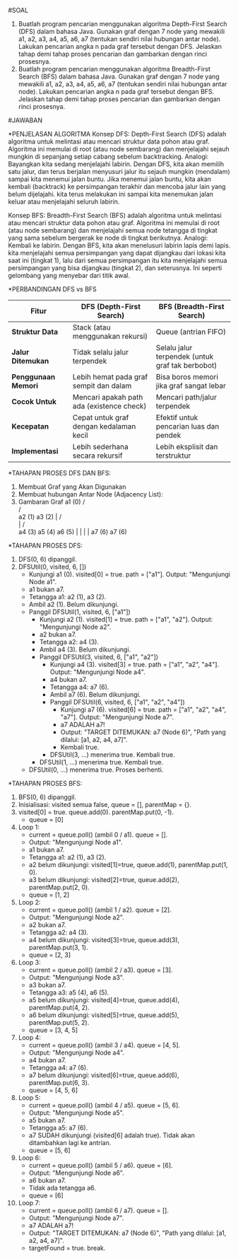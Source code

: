 #SOAL

1. Buatlah program pencarian menggunakan algoritma Depth-First Search (DFS) dalam bahasa Java. Gunakan graf dengan 7 node yang mewakili a1, a2, a3, a4, a5, a6, a7 (tentukan sendiri nilai hubungan antar node). Lakukan pencarian angka n pada graf tersebut dengan DFS. Jelaskan tahap demi tahap proses pencarian dan gambarkan dengan rinci prosesnya.
2. Buatlah program pencarian menggunakan algoritma Breadth-First Search (BFS) dalam bahasa Java. Gunakan graf dengan 7 node yang mewakili a1, a2, a3, a4, a5, a6, a7 (tentukan sendiri nilai hubungan antar node). Lakukan pencarian angka n pada graf tersebut dengan BFS. Jelaskan tahap demi tahap proses pencarian dan gambarkan dengan rinci prosesnya.

#JAWABAN

\*PENJELASAN ALGORITMA
Konsep DFS:
Depth-First Search (DFS) adalah algoritma untuk melintasi atau mencari struktur data pohon atau graf. Algoritma ini memulai di root (atau node sembarang) dan menjelajahi sejauh mungkin di sepanjang setiap cabang sebelum backtracking.
Analogi:
Bayangkan kita sedang menjelajahi labirin. Dengan DFS, kita akan memilih satu jalur, dan terus berjalan menyusuri jalur itu sejauh mungkin (mendalam) sampai kita menemui jalan buntu. Jika menemui jalan buntu, kita akan kembali (backtrack) ke persimpangan terakhir dan mencoba jalur lain yang belum dijelajahi. kita terus melakukan ini sampai kita menemukan jalan keluar atau menjelajahi seluruh labirin.

Konsep BFS:
Breadth-First Search (BFS) adalah algoritma untuk melintasi atau mencari struktur data pohon atau graf. Algoritma ini memulai di root (atau node sembarang) dan menjelajahi semua node tetangga di tingkat yang sama sebelum bergerak ke node di tingkat berikutnya.
Analogi:
Kembali ke labirin. Dengan BFS, kita akan menelusuri labirin lapis demi lapis. kita menjelajahi semua persimpangan yang dapat dijangkau dari lokasi kita saat ini (tingkat 1), lalu dari semua persimpangan itu kita menjelajahi semua persimpangan yang bisa dijangkau (tingkat 2), dan seterusnya. Ini seperti gelombang yang menyebar dari titik awal.

\*PERBANDINGAN DFS vs BFS

| Fitur                 | DFS (Depth-First Search)                  | BFS (Breadth-First Search)                       |
| --------------------- | ----------------------------------------- | ------------------------------------------------ |
| **Struktur Data**     | Stack (atau menggunakan rekursi)          | Queue (antrian FIFO)                             |
| **Jalur Ditemukan**   | Tidak selalu jalur terpendek              | Selalu jalur terpendek (untuk graf tak berbobot) |
| **Penggunaan Memori** | Lebih hemat pada graf sempit dan dalam    | Bisa boros memori jika graf sangat lebar         |
| **Cocok Untuk**       | Mencari apakah path ada (existence check) | Mencari path/jalur terpendek                     |
| **Kecepatan**         | Cepat untuk graf dengan kedalaman kecil   | Efektif untuk pencarian luas dan pendek          |
| **Implementasi**      | Lebih sederhana secara rekursif           | Lebih eksplisit dan terstruktur                  |

\*TAHAPAN PROSES DFS DAN BFS:

1. Membuat Graf yang Akan Digunakan
2. Membuat hubungan Antar Node (Adjacency List):
3. Gambaran Graf
   a1 (0)
   / \
    / \
   a2 (1) a3 (2)
   | / \
    | / \
   a4 (3) a5 (4) a6 (5)
   | |
   | |
   a7 (6) a7 (6)

\*TAHAPAN PROSES DFS:

1. DFS(0, 6) dipanggil.
2. DFSUtil(0, visited, 6, [])
   - Kunjungi a1 (0). visited[0] = true. path = ["a1"]. Output: "Mengunjungi Node a1".
   - a1 bukan a7.
   - Tetangga a1: a2 (1), a3 (2).
   - Ambil a2 (1). Belum dikunjungi.
   - Panggil DFSUtil(1, visited, 6, ["a1"])
     - Kunjungi a2 (1). visited[1] = true. path = ["a1", "a2"]. Output: "Mengunjungi Node a2".
     - a2 bukan a7.
     - Tetangga a2: a4 (3).
     - Ambil a4 (3). Belum dikunjungi.
     - Panggil DFSUtil(3, visited, 6, ["a1", "a2"])
       - Kunjungi a4 (3). visited[3] = true. path = ["a1", "a2", "a4"]. Output: "Mengunjungi Node a4".
       - a4 bukan a7.
       - Tetangga a4: a7 (6).
       - Ambil a7 (6). Belum dikunjungi.
       - Panggil DFSUtil(6, visited, 6, ["a1", "a2", "a4"])
         - Kunjungi a7 (6). visited[6] = true. path = ["a1", "a2", "a4", "a7"]. Output: "Mengunjungi Node a7".
         - a7 ADALAH a7!
         - Output: "TARGET DITEMUKAN: a7 (Node 6)", "Path yang dilalui: [a1, a2, a4, a7]".
         - Kembali true.
       - DFSUtil(3, ...) menerima true. Kembali true.
     - DFSUtil(1, ...) menerima true. Kembali true.
   - DFSUtil(0, ...) menerima true. Proses berhenti.

\*TAHAPAN PROSES BFS:

1. BFS(0, 6) dipanggil.
2. Inisialisasi: visited semua false, queue = [], parentMap = {}.
3. visited[0] = true. queue.add(0). parentMap.put(0, -1).
   - queue = [0]
4. Loop 1:
   - current = queue.poll() (ambil 0 / a1). queue = [].
   - Output: "Mengunjungi Node a1".
   - a1 bukan a7.
   - Tetangga a1: a2 (1), a3 (2).
   - a2 belum dikunjungi: visited[1]=true, queue.add(1), parentMap.put(1, 0).
   - a3 belum dikunjungi: visited[2]=true, queue.add(2), parentMap.put(2, 0).
   - queue = [1, 2]
5. Loop 2:
   - current = queue.poll() (ambil 1 / a2). queue = [2].
   - Output: "Mengunjungi Node a2".
   - a2 bukan a7.
   - Tetangga a2: a4 (3).
   - a4 belum dikunjungi: visited[3]=true, queue.add(3), parentMap.put(3, 1).
   - queue = [2, 3]
6. Loop 3:
   - current = queue.poll() (ambil 2 / a3). queue = [3].
   - Output: "Mengunjungi Node a3".
   - a3 bukan a7.
   - Tetangga a3: a5 (4), a6 (5).
   - a5 belum dikunjungi: visited[4]=true, queue.add(4), parentMap.put(4, 2).
   - a6 belum dikunjungi: visited[5]=true, queue.add(5), parentMap.put(5, 2).
   - queue = [3, 4, 5]
7. Loop 4:
   - current = queue.poll() (ambil 3 / a4). queue = [4, 5].
   - Output: "Mengunjungi Node a4".
   - a4 bukan a7.
   - Tetangga a4: a7 (6).
   - a7 belum dikunjungi: visited[6]=true, queue.add(6), parentMap.put(6, 3).
   - queue = [4, 5, 6]
8. Loop 5:
   - current = queue.poll() (ambil 4 / a5). queue = [5, 6].
   - Output: "Mengunjungi Node a5".
   - a5 bukan a7.
   - Tetangga a5: a7 (6).
   - a7 SUDAH dikunjungi (visited[6] adalah true). Tidak akan ditambahkan lagi ke antrian.
   - queue = [5, 6]
9. Loop 6:
   - current = queue.poll() (ambil 5 / a6). queue = [6].
   - Output: "Mengunjungi Node a6".
   - a6 bukan a7.
   - Tidak ada tetangga a6.
   - queue = [6]
10. Loop 7:
    - current = queue.poll() (ambil 6 / a7). queue = [].
    - Output: "Mengunjungi Node a7".
    - a7 ADALAH a7!
    - Output: "TARGET DITEMUKAN: a7 (Node 6)", "Path yang dilalui: [a1, a2, a4, a7]".
    - targetFound = true. break.
